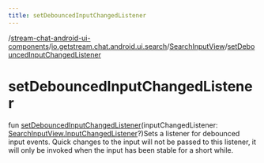 ```yaml
---
title: setDebouncedInputChangedListener
---
```

/[stream-chat-android-ui-components](../../index.md)/[io.getstream.chat.android.ui.search](../index.md)/[SearchInputView](index.md)/[setDebouncedInputChangedListener](setDebouncedInputChangedListener.md)  
  
  
  
# setDebouncedInputChangedListener  
fun [setDebouncedInputChangedListener](setDebouncedInputChangedListener.md)(inputChangedListener: [SearchInputView.InputChangedListener](InputChangedListener/index.md)?)Sets a listener for debounced input events. Quick changes to the input will not be passed to this listener, it will only be invoked when the input has been stable for a short while.

